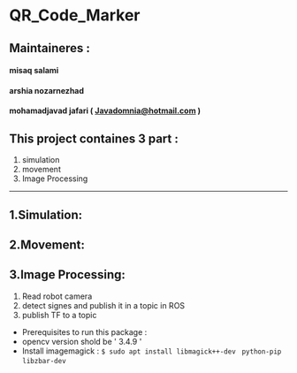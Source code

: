 # QR_Code_Marker

## Maintaineres :
#### misaq salami
#### arshia nozarnezhad
#### mohamadjavad jafari ( Javadomnia@hotmail.com )

 ## This project containes 3 part : 
 1. simulation
 2. movement
 3. Image Processing
------

## 1.Simulation:
## 2.Movement:
## 3.Image Processing:
1. Read robot camera
2. detect signes and publish it in a topic in ROS
3. publish TF to a topic 
* Prerequisites to run this package :
* opencv version shold be ' 3.4.9 '
* Install imagemagick : 
```$ sudo apt install libmagick++-dev ```
``` python-pip ```
``` libzbar-dev ```







